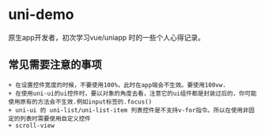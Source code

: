 # uni-demo
 原生app开发者，初次学习vue/uniapp 时的一些个人心得记录。
	
## 常见需要注意的事项
	+ 在设置控件宽度的时候，不要使用100%，此时在app端会不生效。要使用100vw.
	+ 在使用uni-ui的ui控件时，要以对象的角度去看，注意它的ui组件都是封装过后的，你可能使用原有的方法会不生效.例如input标签的.focus()
	+ uni-ui 的 uni-list/uni-list-item 列表控件是不支持v-for指令。所以在使用非固定的列表时需要使用自定义控件
	+ scroll-view